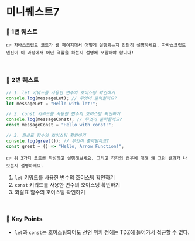# 미니퀘스트7

### 🎯 1번 퀘스트
```
👉 자바스크립트 코드가 웹 페이지에서 어떻게 실행되는지 간단히 설명하세요. 자바스크립트 엔진이 이 과정에서 어떤 역할을 하는지 설명에 포함해야 합니다!
```

<br>

### 🎯 2번 퀘스트
```jsx
// 1. let 키워드를 사용한 변수의 호이스팅 확인하기
console.log(messageLet); // 무엇이 출력될까요?
let messageLet = "Hello with let!";

// 2. const 키워드를 사용한 변수의 호이스팅 확인하기
console.log(messageConst); // 무엇이 출력될까요?
const messageConst = "Hello with const!";

// 3. 화살표 함수의 호이스팅 확인하기
console.log(greet()); // 무엇이 출력될까요?
const greet = () => "Hello, Arrow Function!";
```
```
👉 위 3가지 코드를 작성하고 실행해보세요. 그리고 각각의 경우에 대해 왜 그런 결과가 나오는지 설명하세요.
```
1. `let` 키워드를 사용한 변수의 호이스팅 확인하기
2. `const` 키워드를 사용한 변수의 호이스팅 확인하기
3. 화살표 함수의 호이스팅 확인하기

<br>

### 📌 Key Points
- `let`과 `const`는 호이스팅되어도 선언 위치 전에는 TDZ에 들어가서 접근할 수 없다.